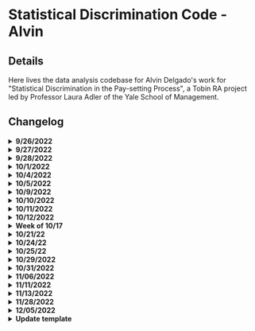 # Statistical Discrimination Code - Alvin

## Details

Here lives the data analysis codebase for Alvin Delgado's work for "Statistical Discrimination in the Pay-setting Process", a Tobin RA project led by Professor Laura Adler of the Yale School of Management.

## Changelog

<details><summary><b>9/26/2022</b></summary>

* initiated files for 1) data processing, 2) data analysis
* added code to ingest all datasets, merged years where necessary

</details>










<details><summary><b>9/27/2022</b></summary>

* added function for chi-square quantile plotting (ran into many errors with size of data)
* created basic comparison plots between genders for pay (ran into issues with factors)

</details>









<details><summary><b>9/28/2022</b></summary>

* reassigned gender labels in all dataframes
* rewrote comparison plot code for easy iteration and other variables

</details>








<details><summary><b>10/1/2022</b></summary>

* checked for distribution of gender labels reported
* checked counts for different years to see if # of survey respondants changed significantly (it did!)
* checked to see if there are any repeat responses in each year

</details>










<details><summary><b>10/4/2022</b></summary>

Updates to `data_processing.Rmd`:
* Transormed date text field to date field with `lubridate`
* Reorganized how data is loaded, reshaped, and saved
* Moved some functions from the processing document to the analysis document
* Added functionality 

---

Updates to `data_analysis.Rmd`
* Added new column to datasets to "round" data to current month
* Drew histograms of date distributions to check for outliers
    * There were quite a few in 2015 and 2016!
* Checked distribution of industries across responses
* Added `dfList`, a list of the yearly dataframes, which makes iterating over years *much* easier.

---

Notes:
* Dates seem to be fairly uniformly distributed across the years, and there were only a few anomalies (see question below).
* There's about 10-15% data on industry missing from each year. The spread is definitely not uniform.
* For fun: go back and clean up plotmaking using `dfList` and `lapply()`

---

Questions:
* There are a lot of entries that have `NA` for gender, what should we do with these?
* Should we just get rid of dates outside of the year each table is supposed to be from?
* How should we continue exploring industry type, if at all?

</details>








<details><summary><b>10/5/2022</b></summary>

Updates to `data_analysis.Rmd`
* Added histograms of `YRS_EXP`
* Removed negative values for `YRS_EXP`
* Checked distribution of total compensation

---

Notes:
* There are a lot of high outliers for total compensation

---

Questions:
* Is it good practice to remove invalid data rows (e.g. neg values above), or just replace the invalid data entries with `NA`?
* How should we be choosing to remove outliers in general?

</details>








<details><summary><b>10/9/2022</b></summary>

Updates to `data_processing.Rmd`:
* Cleaned `manager_relationship` var to be all numeric
* Cleaned `fair_pay` var to be all numeric
* Cleaned `employer_satisfaction` to be all numeric
* Cleaned `fair_pay` to all be numeric
* Started cleaning `phdyr_graduate`
    * I should check over the excel sheets to see how to transform this (i.e. account for both years *and* "did not graduate")

---

Updates to `data_analysis.Rmd`
* 

---

Notes:
* A reminder from last meeting that the .xlsx for 2019 includes data from the first half of 2020
* `Fair_pay` has almost only `NA` for 2015,2016, then about 25-33% `NA` for other years
* `employer_satisfaction` is missing about half the data for 2019,2020. Even though the dataframes contain an incorrect period of data, these missing values seem consistent across both years. 
* I am going to stop checking for missing data until I've successfully merged the datasets.
* `manager_relationship`, `fair_pay`, `employer_satisfaction`, and `fair_pay` are all on a scale from 1-5 for "Strongly Disagree" to "Strongly Agree"

---

Questions:
* 

</details>








<details><summary><b>10/10/2022</b></summary>

Updates to `data_processing.Rmd`:
* Cleaned `phdyr_graduate` - turned into a factor
* Cleaned `mbayr_graduate` - turned into a factor
* Merged all years' datasets into one master called `alldata`
* Saved `alldata` as easily loadable .RData and .csv files for ingesting into `data_analysis`
* Removed code for saving each year's dataset individually to a .RData file
* Added code to sanity check `TCC`

---

Updates to `data_analysis.Rmd`
* 

---

Notes:
* According to [DQYDJ](https://dqydj.com/average-median-top-individual-income-percentiles/), the 99th percentile of income was $401,622, while in 2020 it was $357,552.
    * Note: this site used BLS data, but I wasn't sure if I should have calculated this myself, or gotten an academic source. [This](https://data.bls.gov/cgi-bin/surveymost?ce) might be a good alternative to do it by hand.
    * The 99th percentile of `TCC` in our data was 212500
* `TCC` didn't seem to have any people who reported hourly wages as total compensation (min was about 4400)
    * cool observation: there's spikes at every $1000
* Strange: there are only 3 "other" responses to gender in 2016.

</details>









<details><summary><b>10/11/2022</b></summary>

Updates to `data_processing.Rmd`:
* updated code to work with the merged dataframe `alldata`

---

Updates to `data_analysis.Rmd`
* Cleaned `yrs_exp` - made negative values NA
* Fixed `salary` graphs by gender, switched `salary` with `TCC` b/c less missing data.\

---

Notes:
* There's about 12% missing data for `Industry`
* There's some pretty stark differenes in industry by gender in traditionally gendered roles (e.g. education, construction, and healthcare/social assistance)
* 

---

Questions:
* How was the original data formatted? I was wondering about why some years have about 500-1000 entries from the next year


</details>





<details><summary><b>10/12/2022</b></summary>

Updates to `data_processing.Rmd`:
* 

---

Updates to `data_analysis.Rmd`
* Compared Industry by Gender (tables, barplots)
* Compared Management by gender
* Compared education by gender (tables, barplots)
* Compared age by gender
* Calculated proportional data across states and cities

---

Notes:
* There aren't huge differences between education level and gender
    * Minor differences: larger proportions of women obtain associate's, health profession, master's, and non-degree certificates comapred to men
    * Men obtained more GED/high school diplomas (does this make sense), MBAs, and PHDs compared to women.
* There is a narrowing of the proportion of management positions held by men and women over time
* Majority of responses are from young people - this might affect broader trends we see?

---

Questions:
* How might patterns or trends in our data effect future analyses?

</details>








<details><summary><b>Week of 10/17</b></summary>

Updates to `data_processing.Rmd`:
* Created tables of highest paying occupations (`onet_broad`)
    * Filtered dataset to exclude data higher than the 2020 99th percentile in individual
    income
* Reordered commands for efficiency
* Filtered for 24 <= age <= 54 
* Recoded `NA` in `Gender` to "Missing"

---

Updates to `data_analysis.Rmd`
* 

---

Notes:
* The majority of outliers are chief executives, physicians, lawyers, operations 
managers, sales managers, financial analysts, and management analysts. This is when we filter data
higher than the 2020 99th percentile, 401622 (see above for source)
    * Since these jobs are fairly similar, I decided to just filter based on the 
    99th percentile alone. Even if we end up choosing another year's 99th percentile
    to do a cutoff, the types of employees that would be excluded from our data would be 
    more or less from the same crowd. 


---

Questions:
* 

</details>








<details><summary><b>10/21/22</b></summary>

Updates to `data_processing.Rmd`:
* Reordered commands for relabelling the `GENDER` column (fixed an error where NAs would
be labelled as "Other" instead of "Missing")
* Fixed filtering by `TCC` (I used the wrong inequality before haha)

---

Updates to `data_analysis.Rmd`
* 

---

Notes:
* 

---

Questions:
* 

</details>






<details><summary><b>10/24/22</b></summary>

Updates to `data_processing.Rmd`:
* Fixed filter for removing data data pts below a minimum wage salary

---

Updates to `data_analysis.Rmd`
* Added summary statistics code for TCC, Education experience, and job experience

---

Notes:
* 

---

Questions:
* 

</details>














<details><summary><b>10/25/22</b></summary>

Updates to `data_processing.Rmd`:
* 

---

Updates to `data_analysis.Rmd`
* Added summary statistics code for age and salary history question
* Added summary stats for "Other" gender category

---

Notes:
* 

---

Questions:
* 

</details>











<details><summary><b>10/29/2022</b></summary>

Updates to `data_processing.Rmd`:
* 

---

Updates to `data_analysis.Rmd`
* Created summary statistics code for highest level of educational attainment by gender
    * created a new logical column that parses out the highest level of edu from other cols
* Created summary stats for the number of employees in company by gender

---

Notes:
* 

---

Questions:
* How should we code in the SHB variable? Should we have it set to after the year in which the ban take effect? Right after? (My intuitions would say that we should wait some time, as the salary and information they are reporting are likely from jobs they got before the ban in the immediate post-period)

</details>
















<details><summary><b>10/31/2022</b></summary>

Updates to `data_processing.Rmd`:
* 

---

Updates to `data_analysis.Rmd`
* Added code to look at the highest proportion industries across genders
* Added code to compare missing data for TCC, Age, years of experience, work hours, and industry spread

---

Notes:
* The "other" gender category has the exact same top jobs as women, and their education seems to be more similar to women as well
* Our missing data seems to have 

---

Questions:
* 

</details>



















<details><summary><b>11/06/2022</b></summary>

Updates to `data_processing.Rmd`:
* Added code to create a SHB column
	* this column is a 1 if the response was sent at least 6 months after an SHB was implemented in the respondents' state, and 0 otherwise

---

Updates to `data_analysis.Rmd`
* 

---

Notes:
* 

---

Questions:
* 

</details>













<details><summary><b>11/11/2022</b></summary>

Updates to `data_processing.Rmd`:
* 


---

Updates to `data_analysis.Rmd`
* added notes and sample equations in latex to formulate a preliminary regression
* added code for reporting summary statistics for data that had a filled-in salary disclosure question vs missing

---

Notes:
* At this point, just account for gender, TCC, SHB, education level, we have ~230000 complete cases
* A clarifying comment: how much the wage gap changes due to disclosure itself will account for the presence of statistical discrimination (i.e. hiring managers expecting women to perform worse/have a lower marginal benefit)
* instrumental variable will help account for statistical, leaving the actual difference due to taste-based
---

Questions:
* 

</details>














<details><summary><b>11/13/2022</b></summary>

Updates to `data_processing.Rmd`:
* Added code to create `highest`, the column for highest level of educational attainment 



---

Updates to `data_analysis.Rmd`
* created code for a KNN model to predict `gender`
* created code for a multinomial logistic regression to predict `gender`
    * I ended up using a random subset of 1000 datapoints for now, just to make the analysis faster

---

Notes:
* At this point, just account for gender, TCC, SHB, education level, we have ~230000 complete cases
* A clarifying comment: how much the wage gap changes due to disclosure itself will account for the presence of statistical discrimination (i.e. hiring managers expecting women to perform worse/have a lower marginal benefit)
* instrumental variable will help account for statistical, leaving the actual difference due to taste-based
* The KNN model will need a smaller sample than what I have now, since it takes way to long to run
* We can't use logistic regression for gender because nonbinary
* Multinomial logistic regression is less accurate than a random draw, haha
* Using 19 closes neighbors, we get an accuracy of ~ 57%
    * 19 produces the (local?) maximum model accuracy
---

Questions:
* 

</details>















<details><summary><b>11/28/2022</b></summary>

Updates to `data_processing.Rmd`:
* 

---

Updates to `data_analysis.Rmd`
* Recoded `ONET_BROAD` to be used in KNN and multinomial logistic regression
* Reworked KNN and logistic regression to include `ONET_BROAD`

---

Notes:
* There is no measurable effect on KNN, about 58% accuracy
    * This technically needed less neighbors
* Multinomial logistic regresson got worth, about 40% accuracy

---

Questions:
* 

</details>

















<details><summary><b>12/05/2022</b></summary>

Updates to `data_processing.Rmd`:
* 

---

Updates to `data_analysis.Rmd`
* Added OLS and IV regression models, predicting TCC via SHQ(and instrumenting with SHB), gender, years of experience, and education level

---

Notes:
* When doing the IV regression, the estimate for disclosure becomes negative, and the coefficient for male increases drastically

---

Questions:
* 

</details>







<details><summary><b>Update template</b></summary>

Updates to `data_processing.Rmd`:
* 

---

Updates to `data_analysis.Rmd`
* 

---

Notes:
* 

---

Questions:
* 

</details>


